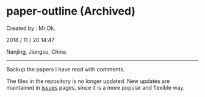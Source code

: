 # paper-outline (Archived)

Created by : Mr Dk.

2018 / 11 / 20 14:47

Nanjing, Jiangsu, China

---

Backup the papers I have read with comments.

The files in the repository is no longer updated. New updates are maintained in [issues](https://github.com/mrdrivingduck/paper-outline/issues) pages, since it is a more popular and flexible way.

